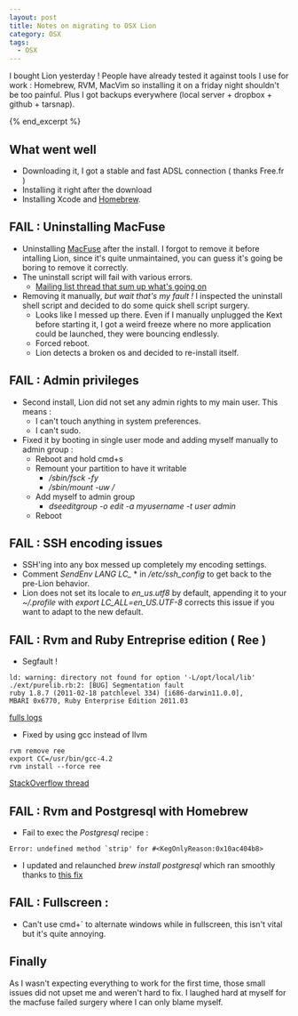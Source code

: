 ```yaml
---
layout: post
title: Notes on migrating to OSX Lion
category: OSX
tags:
  - OSX
---
```

I bought Lion yesterday ! People have already tested it against tools I
use
for work : Homebrew, RVM, MacVim so installing it on a friday night
shouldn't 
be too painful. Plus I got backups everywhere (local server + dropbox +
github + tarsnap). 

{% end_excerpt %}

## What went well

- Downloading it, I got a stable and fast ADSL connection ( thanks
  Free.fr )
- Installing it right after the download
- Installing Xcode and [Homebrew](http://mxcl.github.com/homebrew/).


## FAIL : Uninstalling MacFuse

- Uninstalling [MacFuse](http://code.google.com/p/macfuse/) after the
  install. I forgot to remove it before
  intalling Lion, since it's quite unmaintained, you can guess it's
  going be boring to remove it correctly.
- The uninstall script will fail with various errors.
  - [Mailing list thread that sum up what's going
    on](http://www.mail-archive.com/macfuse@googlegroups.com/msg01094.html)
- Removing it manually, *but wait that's my fault !* I inspected the
  uninstall shell script
  and decided to do some quick shell script surgery.
  - Looks like I messed up there. Even if I manually unplugged the Kext
    before starting it, I got a weird freeze where no more application
    could be launched, they were bouncing endlessly. 
  - Forced reboot.
  - Lion detects a broken os and decided to re-install itself. 
  
## FAIL : Admin privileges

- Second install, Lion did not set any admin rights to my main user.
  This
  means : 
  - I can't touch anything in system preferences.
  - I can't sudo.
- Fixed it by booting in single user mode and adding myself manually to
  admin group :
  - Reboot and hold cmd+s
  - Remount your partition to have it writable
    - */sbin/fsck -fy*
    - */sbin/mount -uw /*
  - Add myself to admin group
    - *dseeditgroup -o edit -a myusername -t user admin*
  - Reboot 

## FAIL : SSH encoding issues

- SSH'ing into any box messed up completely my encoding settings. 
- Comment *SendEnv LANG LC_* * in */etc/ssh_config* to get back to the
  pre-Lion behavior.
- Lion does not set its locale to *en_us.utf8* by default,
  appending it to your *~/.profile* with *export LC_ALL=en_US.UTF-8*
corrects this issue if you want to adapt to the new
  default.
  
## FAIL : Rvm and Ruby Entreprise edition ( Ree )

- Segfault ! 

```
ld: warning: directory not found for option '-L/opt/local/lib'
./ext/purelib.rb:2: [BUG] Segmentation fault
ruby 1.8.7 (2011-02-18 patchlevel 334) [i686-darwin11.0.0],
MBARI 0x6770, Ruby Enterprise Edition 2011.03
```

  [fulls logs](https://gist.github.com/1115457) 

- Fixed by using gcc instead of llvm 

```
rvm remove ree
export CC=/usr/bin/gcc-4.2
rvm install --force ree
```

  [StackOverflow
thread](http://stackoverflow.com/questions/6804195/cant-install-ruby-enterprise-edition-with-rvm-on-osx-lion)

## FAIL : Rvm and Postgresql with Homebrew

- Fail to exec the *Postgresql* recipe : 

```
Error: undefined method `strip' for #<KegOnlyReason:0x10ac404b8>
```

- I updated and relaunched *brew install postgresql* which ran smoothly
  thanks to [this
fix](https://github.com/mxcl/homebrew/commit/20d2edf18deefb6d6439d415625f506c662dcba2)

## FAIL : Fullscreen : 

- Can't use cmd+` to alternate windows while in fullscreen, this isn't
  vital but it's quite annoying. 

## Finally

As I wasn't expecting everything to work for the first time, those small
issues did not upset me and weren't hard to fix. I laughed hard at
myself for the macfuse failed surgery where I
can only blame myself.
